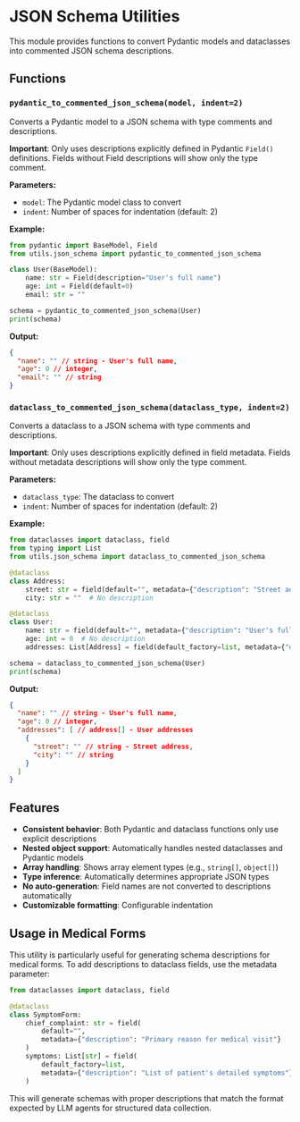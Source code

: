 # JSON Schema Utilities

This module provides functions to convert Pydantic models and dataclasses into commented JSON schema descriptions.

## Functions

### `pydantic_to_commented_json_schema(model, indent=2)`

Converts a Pydantic model to a JSON schema with type comments and descriptions.

**Important**: Only uses descriptions explicitly defined in Pydantic `Field()` definitions. Fields without Field descriptions will show only the type comment.

**Parameters:**

- `model`: The Pydantic model class to convert
- `indent`: Number of spaces for indentation (default: 2)

**Example:**

```python
from pydantic import BaseModel, Field
from utils.json_schema import pydantic_to_commented_json_schema

class User(BaseModel):
    name: str = Field(description="User's full name")
    age: int = Field(default=0)
    email: str = ""

schema = pydantic_to_commented_json_schema(User)
print(schema)
```

**Output:**

```json
{
  "name": "" // string - User's full name,
  "age": 0 // integer,
  "email": "" // string
}
```

### `dataclass_to_commented_json_schema(dataclass_type, indent=2)`

Converts a dataclass to a JSON schema with type comments and descriptions.

**Important**: Only uses descriptions explicitly defined in field metadata. Fields without metadata descriptions will show only the type comment.

**Parameters:**

- `dataclass_type`: The dataclass to convert
- `indent`: Number of spaces for indentation (default: 2)

**Example:**

```python
from dataclasses import dataclass, field
from typing import List
from utils.json_schema import dataclass_to_commented_json_schema

@dataclass
class Address:
    street: str = field(default="", metadata={"description": "Street address"})
    city: str = ""  # No description

@dataclass
class User:
    name: str = field(default="", metadata={"description": "User's full name"})
    age: int = 0  # No description
    addresses: List[Address] = field(default_factory=list, metadata={"description": "User addresses"})

schema = dataclass_to_commented_json_schema(User)
print(schema)
```

**Output:**

```json
{
  "name": "" // string - User's full name,
  "age": 0 // integer,
  "addresses": [ // address[] - User addresses
    {
      "street": "" // string - Street address,
      "city": "" // string
    }
  ]
}
```

## Features

- **Consistent behavior**: Both Pydantic and dataclass functions only use explicit descriptions
- **Nested object support**: Automatically handles nested dataclasses and Pydantic models
- **Array handling**: Shows array element types (e.g., `string[]`, `object[]`)
- **Type inference**: Automatically determines appropriate JSON types
- **No auto-generation**: Field names are not converted to descriptions automatically
- **Customizable formatting**: Configurable indentation

## Usage in Medical Forms

This utility is particularly useful for generating schema descriptions for medical forms. To add descriptions to dataclass fields, use the metadata parameter:

```python
from dataclasses import dataclass, field

@dataclass
class SymptomForm:
    chief_complaint: str = field(
        default="",
        metadata={"description": "Primary reason for medical visit"}
    )
    symptoms: List[str] = field(
        default_factory=list,
        metadata={"description": "List of patient's detailed symptoms"}
    )
```

This will generate schemas with proper descriptions that match the format expected by LLM agents for structured data collection.
